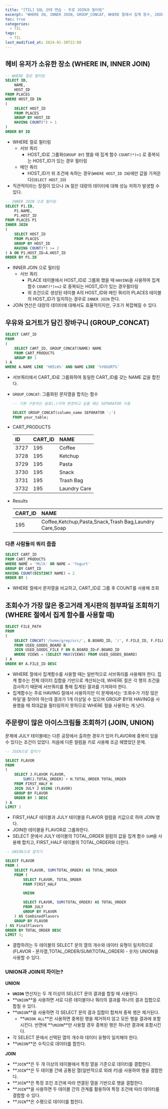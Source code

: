 ```yaml
---
title: "[TIL] SQL 코테 연습 - 주로 JOIN과 필터링"
excerpt: "WHERE IN, INNER JOIN, GROUP_CONCAT, WHERE 절에서 집계 함수, JOIN VS UNION"
toc: true
categories:
  - TIL
tags:
  - TIL
last_modified_at: 2024-01-30T22:00
---
```


## 헤비 유저가 소유한 장소 (WHERE IN, INNER JOIN)

```sql
-- WHERE 절로 필터링
SELECT ID,
    NAME,
    HOST_ID
FROM PLACES
WHERE HOST_ID IN
(
    SELECT HOST_ID
    FROM PLACES
    GROUP BY HOST_ID
    HAVING COUNT(*) > 1
)
ORDER BY ID
```

- WHERE 절로 필터링
  - 서브 쿼리
    - HOST_ID로 그룹화(`GROUP BY`) 했을 때 집계 함수 `COUNT(*)>1` 로 중복되는 HOST_ID가 있는 경우 필터링
  - 메인 쿼리
    - HOST_ID가 위 조건에 속하는 경우(`WHERE HOST_ID IN`)에만 값을 가져온다(`SELECT HOST_ID`)
- 직관적이라는 장점이 있으나 `IN` 절은 대량의 데이터에 대해 성능 저하가 발생할 수 있다.

```sql
-- INNER JOIN 으로 필터링
SELECT P1.ID,
    P1.NAME,
    P1.HOST_ID
FROM PLACES P1
INNER JOIN
(
    SELECT HOST_ID
    FROM PLACES
    GROUP BY HOST_ID
    HAVING COUNT(*) >= 2
) A ON P1.HOST_ID=A.HOST_ID
ORDER BY P1.ID
```

- INNER JOIN 으로 필터링
  - 서브 쿼리
    - PLACE 테이블에서 HOST_ID로 그룹화 했을 때 `HAVING`을 사용하여 집계 함수 `COUNT(*)>=2` 로 중복되는 HOST_ID가 있는 경우필터링
    - 위 조건으로 생성된 테이블 A의 HOST_ID와 메인 쿼리의 PLACES 테이블의 HOST_ID가 일치하는 경우로 `INNER JOIN` 한다.
- JOIN 연산은 대량의 데이터에 대해서도 효율적이지만, 구조가 복잡해질 수 있다.

## 우유와 요거트가 담긴 장바구니 (GROUP_CONCAT)

```sql
SELECT CART_ID
FROM
(
    SELECT CART_ID, GROUP_CONCAT(NAME) NAME
    FROM CART_PRODUCTS
    GROUP BY 1
) A
WHERE A.NAME LIKE '%MILK%' AND NAME LIKE '%YOGURT%'
```

- 서브쿼리에서 CART_ID로 그룹화하여 동일한 CART_ID를 갖는 NAME 값을 합친다.
- `GROUP_CONCAT`: 그룹화된 문자열을 합치는 함수

  ```sql
  -- 기본 구분자는 쉼표(,)이며 변경하고 싶을 때는 SEPARATOR 사용

  SELECT GROUP_CONCAT(column_name SEPARATOR ';')
  FROM your_table;
  ```

- CART_PRODUCTS

  | ID   | CART_ID | NAME         |
  | :--- | :------ | :----------- |
  | 3727 | 195     | Coffee       |
  | 3728 | 195     | Ketchup      |
  | 3729 | 195     | Pasta        |
  | 3730 | 195     | Snack        |
  | 3731 | 195     | Trash Bag    |
  | 3732 | 195     | Laundry Care |

- Results

  | CART_ID | NAME                                                   |
  | :------ | :----------------------------------------------------- |
  | 195     | Coffee,Ketchup,Pasta,Snack,Trash Bag,Laundry Care,Soap |

### 다른 사람들의 쿼리 줍줍

```sql
SELECT CART_ID
FROM CART_PRODUCTS
WHERE NAME = 'Milk' OR NAME = 'Yogurt'
GROUP BY CART_ID
HAVING COUNT(DISTINCT NAME) = 2
ORDER BY 1
```

- WHERE 절에서 문자열을 비교하고, CART_ID로 그룹 후 COUNT를 사용해 조회

## 조회수가 가장 많은 중고거래 게시판의 첨부파일 조회하기 (WHERE 절에서 집계 함수를 사용할 때)

```sql
SELECT FILE_PATH
FROM
(
    SELECT CONCAT('/home/grep/src/', B.BOARD_ID, '/', F.FILE_ID, F.FILE_NAME, F.FILE_EXT) FILE_PATH, VIEWS, FILE_ID
    FROM USED_GOODS_BOARD B
    JOIN USED_GOODS_FILE F ON B.BOARD_ID=F.BOARD_ID
    WHERE VIEWS = (SELECT MAX(VIEWS) FROM USED_GOODS_BOARD)
) A
ORDER BY A.FILE_ID DESC
```

- WHERE 절에서 집계함수를 사용할 때는 일반적으로 서브쿼리를 사용해야 한다. 집계 함수는 전체 데이터 집합을 기반으로 계산되는데, WHERE 절은 각 행의 조건을 검사하기 때문에 서브쿼리를 통해 집계된 결과를 가져와야 한다.
- 집계함수는 주로 HAVING 절에서 사용하지만 이 문제에서는 ‘조회수가 가장 많은 파일’을 찾아야 하는데 결과가 1개 이상일 수 있으며 GROUP BY와 HAVING을 사용했을 때 최대값을 필터링하지 못하므로 WHERE 절을 사용하는 게 낫다.

## 주문량이 많은 아이스크림들 조회하기 (JOIN, UNION)

문제에 JULY 테이블에는 다른 공장에서 출하한 경우가 있어 FLAVOR에 중복이 있을 수 있다는 조건이 있었다. 처음에 다른 컬럼을 키로 사용해 조금 헤맸었던 문제.

```sql
-- JOIN으로 합치기

SELECT FLAVOR
FROM
(
    SELECT J.FLAVOR FLAVOR,
        SUM(J.TOTAL_ORDER) + H.TOTAL_ORDER TOTAL_ORDER
    FROM FIRST_HALF H
    JOIN JULY J USING (FLAVOR)
    GROUP BY FLAVOR
    ORDER BY 3 DESC
) A
LIMIT 3
```

- FIRST_HALF 테이블과 JULY 테이블을 FLAVOR 컬럼을 키값으로 하여 JOIN 했다.
- JOIN한 테이블을 FLAVOR로 그룹화한다.
- SELECT 문에서 JULY 테이블의 TOTAL_ORDER 컬럼의 값을 집계 함수 `SUM`을 사용해 합치고, FIRST_HALF 테이블의 TOTAL_ORDER와 더한다.

```sql
-- UNION으로 합치기

SELECT FLAVOR
FROM (
    SELECT FLAVOR, SUM(TOTAL_ORDER) AS TOTAL_ORDER
    FROM (
        SELECT FLAVOR, TOTAL_ORDER
        FROM FIRST_HALF

        UNION

        SELECT FLAVOR, SUM(TOTAL_ORDER) AS TOTAL_ORDER
        FROM JULY
        GROUP BY FLAVOR
    ) AS CombinedFlavors
    GROUP BY FLAVOR
) AS FinalFlavors
ORDER BY TOTAL_ORDER DESC
LIMIT 3;
```

- 결합하려는 두 테이블의 SELECT 문의 열의 개수와 데이터 유형이 일치하므로 (FLAVOR - 문자열,TOTAL_ORDER/SUM(TOTAL_ORDER) - 숫자) UNION을 사용할 수 있다.

### UNION과 JOIN의 차이는?

**UNION**

- **`UNION`** 연산자는 두 개 이상의 SELECT 문의 결과를 합칠 때 사용된다.
- **`UNION`**을 사용하면 서로 다른 테이블이나 쿼리의 결과를 하나의 결과 집합으로 합칠 수 있다.
- **`UNION`**을 사용하면 각 SELECT 문의 결과 집합이 합쳐져 중복 행은 제거된다.
  - **`UNION ALL`**은 사용하면 중복된 행을 제거하지 않고 모든 행을 결과에 포함시킨다. 반면에 **`UNION`**만 사용할 경우 중복된 행은 하나만 결과에 포함시킨다.
- 각 SELECT 문에서 선택된 열의 개수와 데이터 유형이 일치해야 한다.
- **`UNION`**은 수직으로 데이터를 합친다.

**JOIN**

- **`JOIN`**은 두 개 이상의 테이블에서 특정 열을 기준으로 데이터를 결합한다.
- **`JOIN`**은 두 테이블 간에 공통된 열(일반적으로 외래 키)을 사용하여 행을 결합한다.
- **`JOIN`**은 특정 조인 조건에 따라 연결된 열을 기반으로 행을 결합한다.
- **`JOIN`**을 사용하면 두 테이블 간의 관계를 활용하여 특정 조건에 따라 데이터를 결합할 수 있다.
- **`JOIN`**은 수평으로 데이터를 합친다.
